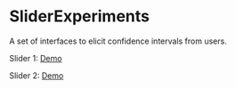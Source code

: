 # SliderExperiments
A set of interfaces to elicit confidence intervals from users. 


Slider 1: 
[Demo](https://htmlpreview.github.io/?https://raw.githubusercontent.com/flovv/SliderExperiments/master/1Step/simpleSlider.html)

Slider 2:
[Demo](https://htmlpreview.github.io/?https://raw.githubusercontent.com/flovv/SliderExperiments/master/2stepTri/2StepTri.html)

